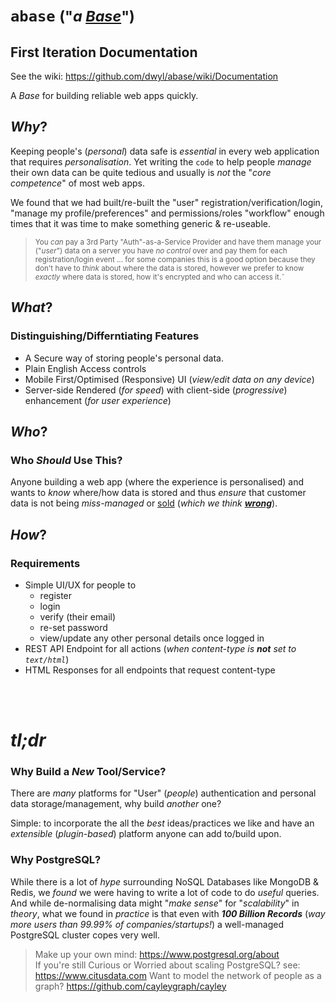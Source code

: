 # `abase` <small>("_a [Base](https://en.wiktionary.org/wiki/base#Noun)_")</small>

## First Iteration Documentation

See the wiki: https://github.com/dwyl/abase/wiki/Documentation

A _Base_ for building reliable web apps quickly.

## _Why_?

Keeping people's (_personal_) data safe is _essential_ in every web application
that requires _personalisation_.
Yet writing the `code` to help people _manage_ their own data can be quite
tedious and usually is _not_ the "_core competence_" of most web apps.

We found that we had built/re-built the "user" registration/verification/login,
"manage my profile/preferences" and permissions/roles "workflow" enough times
that it was time to make something generic & re-useable.

> <small>You _can_ pay a 3rd Party "Auth"-as-a-Service Provider and have them
manage your ("_user_") data on a server you have _no control_ over and
pay them for each registration/login event ... for some companies
this is a good option because they don't have to _think_ about where
the data is stored, however we prefer to know _exactly_ where data is
stored, how it's encrypted and who can access it.˜</small>


## _What_?

### Distinguishing/Differntiating Features

+ A Secure way of storing people's personal data.
+ Plain English Access controls
+ Mobile First/Optimised (Responsive) UI (_view/edit data on any device_)
+ Server-side Rendered (_for speed_) with client-side (_progressive_) enhancement (_for user experience_)


## _Who_?


### Who _Should_ Use This?

Anyone building a web app (where the experience is personalised) and wants to _know_ where/how data is stored and thus _ensure_ that customer data is not being _miss-managed_ or [sold](https://codingvc.com/the-value-of-data-part-3-data-business-models) (_which we think_ [***wrong***]()).


## _How_?

### Requirements

+ Simple UI/UX for people to
  + register
  + login
  + verify (their email)
  + re-set password
  + view/update any other personal details once logged in
+ REST API Endpoint for all actions (_when content-type is **not** set to `text/html`_)
+ HTML Responses for all endpoints that request content-type




<br /><br />

# _tl;dr_

### Why Build a _New_ Tool/Service?

There are _many_ platforms for "User" (_people_) authentication and personal
data storage/management, why build _another_ one?

Simple: to incorporate the all the _best_ ideas/practices we like
and have an _extensible_ (_plugin-based_) platform anyone can add to/build upon.

### Why PostgreSQL?

While there is a lot of _hype_ surrounding NoSQL Databases like MongoDB & Redis,
we _found_ we were having to write a lot of code to do _useful_ queries.
And while de-normalising data might "_make sense_" for "_scalability_" in _theory_,
what we found in _practice_ is that even with ***100 Billion Records*** (_way more users than 99.99% of companies/startups!_)
a well-managed PostgreSQL cluster copes very well.

> Make up your own mind: https://www.postgresql.org/about  
> If you're still Curious or Worried about scaling PostgreSQL?
see: https://www.citusdata.com
> Want to model the network of people as a graph? https://github.com/cayleygraph/cayley
